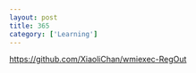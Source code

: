 ```yaml
---
layout: post
title: 365
category: ['Learning']
---
```


https://github.com/XiaoliChan/wmiexec-RegOut



